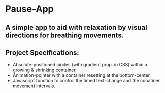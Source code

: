 # Pause-App
A simple app to aid with relaxation by visual directions for breathing movements.
-----------------
## Project Specifications:
- Absolute-positioned circles (with gradient prop. in CSS) within a growing & shrinking container.
- Animation-pointer with a container resetting at the bottom-center.
- Javascript function to control the timed text-change and the conatiner movement intervals.


